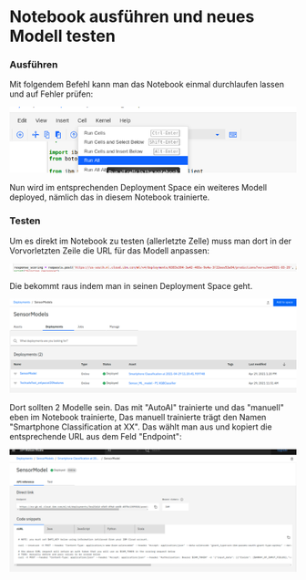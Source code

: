 # Notebook ausführen und neues Modell testen

### Ausführen

Mit folgendem Befehl kann man das Notebook einmal durchlaufen lassen und auf Fehler prüfen:

![](../../../../.gitbook/assets/image%20%28136%29.png)



Nun wird im entsprechenden Deployment Space ein weiteres Modell deployed, nämlich das in diesem Notebook trainierte. 

### Testen

Um es direkt im Notebook zu testen \(allerletzte Zelle\) muss man dort in der Vorvorletzten Zeile die URL für das Modell anpassen:

![](../../../../.gitbook/assets/image%20%28135%29.png)

Die bekommt raus indem man in seinen Deployment Space geht.

![](../../../../.gitbook/assets/image%20%28141%29.png)

Dort sollten 2 Modelle sein. Das mit "AutoAI" trainierte und das "manuell" eben im Notebook trainierte, Das  manuell trainierte trägt den Namen "Smartphone Classification at XX". Das wählt man aus und kopiert die entsprechende URL aus dem Feld "Endpoint": 

![](../../../../.gitbook/assets/image%20%28142%29.png)

